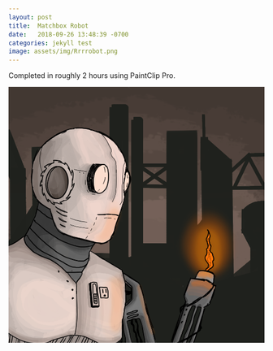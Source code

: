 ```yaml
---
layout: post
title:  Matchbox Robot
date:   2018-09-26 13:48:39 -0700
categories: jekyll test
image: assets/img/Rrrrobot.png
---
```


Completed in  roughly 2 hours using PaintClip Pro.

![alternate](assets/img/Rrrrobot.png)
